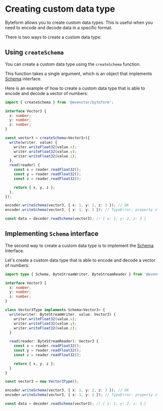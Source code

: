 # Creating custom data type

Byteform allows you to create custom data types. This is useful when you need to encode and decode data in a specific format.

There is two ways to create a custom data type:

## Using `createSchema`

You can create a custom data type using the `createSchema` function.

This function takes a single argument, which is an object that implements [Schema](/api/type-aliases/Schema.md) interface.

Here is an example of how to create a custom data type that is able to encode and decode a vector of numbers:

```typescript
import { createSchema } from '@evenstar/byteform';

interface Vector3 {
  x: number;
  y: number;
  z: number;
}

const vector3 = createSchema<Vector3>({
  write(writer, value) {
    writer.writeFloat32(value.x);
    writer.writeFloat32(value.y);
    writer.writeFloat32(value.z);
  },
  read(reader) {
    const x = reader.readFloat32();
    const y = reader.readFloat32();
    const z = reader.readFloat32();

    return { x, y, z };
  },
});

encoder.writeSchema(vector3, { x: 1, y: 2, z: 3 }); // OK
encoder.writeSchema(vector3, { x: 1, y: 2 }); // TypeError: property z is missing

const data = decoder.readSchema(vector3); // { x: 1, y: 2, z: 3 }
```

## Implementing `Schema` interface

The second way to create a custom data type is to implement the [Schema](/api/type-aliases/Schema.md) interface.

Let's create a custom data type that is able to encode and decode a vector of numbers:

```typescript
import type { Schema, ByteStreamWriter, ByteStreamReader } from '@evenstar/byteform';

interface Vector3 {
  x: number;
  y: number;
  z: number;
}

class Vector3Type implements Schema<Vector3> {
  write(writer: ByteStreamWriter, value: Vector3) {
    writer.writeFloat32(value.x);
    writer.writeFloat32(value.y);
    writer.writeFloat32(value.z);
  }

  read(reader: ByteStreamReader): Vector3 {
    const x = reader.readFloat32();
    const y = reader.readFloat32();
    const z = reader.readFloat32();

    return { x, y, z };
  }
}

const vector3 = new Vector3Type();

encoder.writeSchema(vector3, { x: 1, y: 2, z: 3 }); // OK
encoder.writeSchema(vector3, { x: 1, y: 2 }); // TypeError: property z is missing

const data = decoder.readSchema(vector3); // { x: 1, y: 2, z: 3 }
```